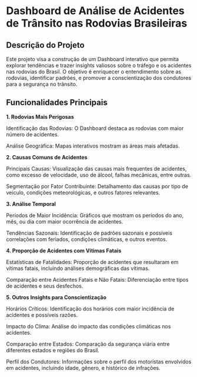 # Dashboard de Análise de Acidentes de Trânsito nas Rodovias Brasileiras

## Descrição do Projeto
Este projeto visa a construção de um Dashboard interativo que permita explorar tendências e trazer insights valiosos sobre o tráfego e os acidentes nas rodovias do Brasil. 
O objetivo é enriquecer o entendimento sobre as rodovias, identificar padrões, e promover a conscientização dos condutores para a segurança no trânsito.

## Funcionalidades Principais
 **1. Rodovias Mais Perigosas**
 <p> Identificação das Rodovias: O Dashboard destaca as rodovias com maior número de acidentes.</p>
 <p>Análise Geográfica: Mapas interativos mostram as áreas mais afetadas.</p>

  **2. Causas Comuns de Acidentes**
<p>
  Principais Causas: Visualização das causas mais frequentes de acidentes, como excesso de velocidade, uso de álcool, falhas mecânicas, entre outras. </p>
  <p>
  Segmentação por Fator Contribuinte: Detalhamento das causas por tipo de veículo, condições meteorológicas, e outros fatores relevantes.
</p>  

**3. Análise Temporal**
<p>Períodos de Maior Incidência: Gráficos que mostram os períodos do ano, mês, ou dia com maior ocorrência de acidentes.</p>
<p>Tendências Sazonais: Identificação de padrões sazonais e possíveis correlações com feriados, condições climáticas, e outros eventos.</p>
   
**4. Proporção de Acidentes com Vítimas Fatais**
<p>Estatísticas de Fatalidades: Proporção de acidentes que resultaram em vítimas fatais, incluindo análises demográficas das vítimas.</p>
<p>Comparação entre Acidentes Fatais e Não Fatais: Diferenciação entre tipos de acidentes e seus desfechos.</p>
   
**5. Outros Insights para Conscientização**
<p> Horários Críticos: Identificação dos horários com maior incidência de acidentes e possíveis razões.</p>
<p>Impacto do Clima: Análise do impacto das condições climáticas nos acidentes.</p>
<p>Comparação entre Estados: Comparação da segurança viária entre diferentes estados e regiões do Brasil.</p>
<p>Perfil dos Condutores: Informações sobre o perfil dos motoristas envolvidos em acidentes, incluindo idade, gênero, e histórico de infrações.</p>
